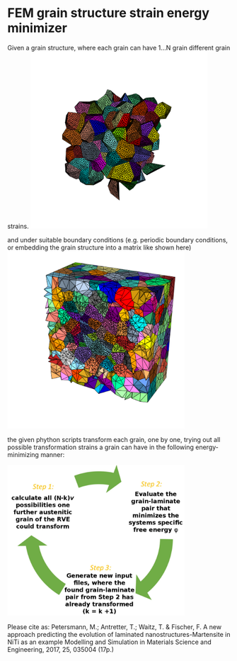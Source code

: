# FEM grain structure strain energy minimizer

Given a grain structure, where each grain can have 1...N grain different grain strains.
<img src="https://raw.githubusercontent.com/ManuelPetersmann/FEM_grain_structure_strain_energy_minimizer/master/img17.png" width="400">
<!-- ![](https://raw.githubusercontent.com/ManuelPetersmann/FEM_grain_structure_strain_energy_minimizer/master/img17.png | width=100)  -->

and under suitable boundary conditions (e.g. periodic boundary conditions, or embedding the grain structure into a matrix like shown here)
<img src="https://raw.githubusercontent.com/ManuelPetersmann/FEM_grain_structure_strain_energy_minimizer/master/img16.png" width="400">
<!-- ![test](https://raw.githubusercontent.com/ManuelPetersmann/FEM_grain_structure_strain_energy_minimizer/master/img16.png | width=100)  -->

the given phython scripts transform each grain, one by one, trying out all possible transformation strains a grain can have in the following energy-minimizing manner:

<img src="https://raw.githubusercontent.com/ManuelPetersmann/FEM_grain_structure_strain_energy_minimizer/master/procedure_IEMA.JPG" width="400">

Please cite as:
Petersmann, M.; Antretter, T.; Waitz, T. & Fischer, F. 
A new approach predicting the evolution of laminated nanostructures-Martensite in NiTi as an example
Modelling and Simulation in Materials Science and Engineering, 2017, 25, 035004 (17p.)
